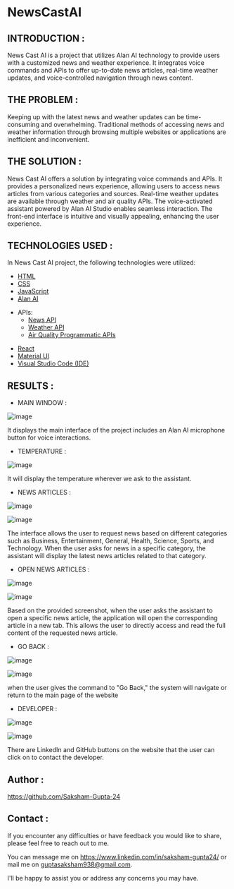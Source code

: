 # NewsCastAI

## INTRODUCTION :
News Cast AI is a project that utilizes Alan AI technology to provide users with a customized news and weather experience. It integrates voice commands and APIs to offer up-to-date news articles, real-time weather updates, and voice-controlled navigation through news content.

## THE PROBLEM :
Keeping up with the latest news and weather updates can be time-consuming and overwhelming. Traditional methods of accessing news and weather information through browsing multiple websites or applications are inefficient and inconvenient.

## THE SOLUTION :
News Cast AI offers a solution by integrating voice commands and APIs. It provides a personalized news experience, allowing users to access news articles from various categories and sources. Real-time weather updates are available through weather and air quality APIs. The voice-activated assistant powered by Alan AI Studio enables seamless interaction. The front-end interface is intuitive and visually appealing, enhancing the user experience.

## TECHNOLOGIES USED :

In News Cast AI project, the following technologies were 
utilized:

- [HTML](https://html.com/)
- [CSS](https://www.css3.com/)
- [JavaScript](https://www.javascript.com/)
- [Alan AI](https://alan.app)

* APIs: 
   - [News API](https://newsapi.org)
   - [Weather API](https://www.weatherapi.com/)
   - [Air Quality Programmatic APIs](https://aqicn.org/api/)


- [React](https://reactjs.org)
- [Material UI](https://mui.com)
- [Visual Studio Code (IDE)](https://code.visualstudio.com/)




## RESULTS : 


* MAIN WINDOW : 


![image](https://github.com/Saksham-Gupta-24/NewsCastAI/assets/114461220/b16eae35-7251-44fb-9975-d9b45411357e)

It displays the main interface of the project includes an Alan AI microphone button for voice interactions.


* TEMPERATURE :


![image](https://github.com/Saksham-Gupta-24/NewsCastAI/assets/114461220/508a246c-881a-43a1-8376-82f8e13f4746)



It will display the temperature wherever we ask to the assistant.


* NEWS ARTICLES :

![image](https://github.com/Saksham-Gupta-24/NewsCastAI/assets/114461220/2031c4a5-efa2-425e-bef8-04fefeed2bf1)

![image](https://github.com/Saksham-Gupta-24/NewsCastAI/assets/114461220/09b3af36-3759-41b3-9a92-750a994faa1f)

The interface allows the user to request news based on different categories such as Business, Entertainment, General, Health, Science, Sports, and Technology. When the user asks for news in a specific category, the assistant will display the latest news articles related to that category.


* OPEN NEWS ARTICLES :

![image](https://github.com/Saksham-Gupta-24/NewsCastAI/assets/114461220/ea90a0fc-7b0d-49b0-b140-e5e729f5a8a6)


![image](https://github.com/Saksham-Gupta-24/NewsCastAI/assets/114461220/95dd1b4a-9b6d-422f-a8a9-fcb55651c352)


Based on the provided screenshot, when the user asks the assistant to open a specific news article, the application will open the corresponding article in a new tab. This allows the user to directly access and read the full content of the requested news article.


* GO BACK :

![image](https://github.com/Saksham-Gupta-24/NewsCastAI/assets/114461220/1424db74-ce21-471a-ad31-7ddf4d958632)

![image](https://github.com/Saksham-Gupta-24/NewsCastAI/assets/114461220/f8e1f246-0acf-47e3-bae5-4cf14f4a7ae3)

when the user gives the command to "Go Back," the system will navigate or return to the main page of the website


* DEVELOPER :

![image](https://github.com/Saksham-Gupta-24/NewsCastAI/assets/114461220/55094e2d-f1d7-42e7-8770-fd690d05d7ff)

![image](https://github.com/Saksham-Gupta-24/NewsCastAI/assets/114461220/d9e632e8-23a2-4e73-9d65-a921561494dc)

There are LinkedIn and GitHub buttons on the website that the user can click on to contact the developer.




## Author :

https://github.com/Saksham-Gupta-24


## Contact :

If you encounter any difficulties or have feedback you would like to share, please feel free to reach out to me. 

You can message me on https://www.linkedin.com/in/saksham-gupta24/ or mail me on guptasaksham938@gmail.com.

I'll be happy to assist you or address any concerns you may have.
